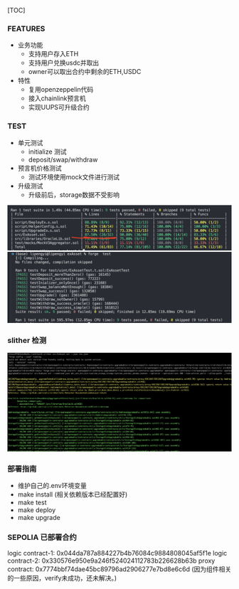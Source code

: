 [TOC]
### FEATURES
- 业务功能
  - 支持用户存入ETH
  - 支持用户兑换usdc并取出
  - owner可以取出合约中剩余的ETH,USDC
- 特性
  - 复用openzeppelin代码
  - 接入chainlink预言机
  - 实现UUPS可升级合约

### TEST
- 单元测试
  - initialize 测试
  - deposit/swap/withdraw
- 预言机价格测试
  - 测试环境使用mock文件进行测试
- 升级测试
  - 升级前后，storage数据不受影响

![alt text](readme_img/image3.png)
![alt text](readme_img/image2.png)

### slither 检测
![alt text](readme_img/image.png)

### 部署指南
- 维护自己的.env环境变量
- make install  (相关依赖版本已经配置好)
- make test
- make deploy
- make upgrade

### SEPOLIA 已部署合约
logic contract-1: 0x044da787a884227b4b76084c9884808045af5f1e
logic contract-2: 0x330576e950e9a246f524024112783b226628b63b
proxy contract: 0x7774bbf74dae45bc89796ad2906277e7bd8e6c6d
(因为组件相关的一些原因，verify未成功，还未解决。)